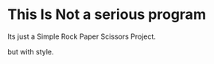 # This Is Not a serious program

Its just a Simple Rock Paper Scissors Project.




but with style.
